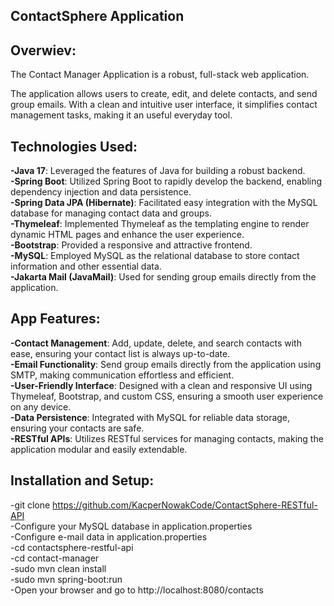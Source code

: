 ## ContactSphere Application

## Overwiev:
The Contact Manager Application is a robust, full-stack web application.

The application allows users to create, edit, and delete contacts, and send group emails.
With a clean and intuitive user interface, it simplifies contact management tasks,
making it an useful everyday tool.

## Technologies Used:

**-Java 17**: Leveraged the features of Java for building a robust backend.  
**-Spring Boot**: Utilized Spring Boot to rapidly develop the backend, enabling dependency injection and data persistence.  
**-Spring Data JPA (Hibernate)**: Facilitated easy integration with the MySQL database for managing contact data and groups.  
**-Thymeleaf**: Implemented Thymeleaf as the templating engine to render dynamic HTML pages and enhance the user experience.  
**-Bootstrap**: Provided a responsive and attractive frontend.  
**-MySQL**: Employed MySQL as the relational database to store contact information and other essential data.  
**-Jakarta Mail (JavaMail)**: Used for sending group emails directly from the application.  

## App Features:

**-Contact Management**: Add, update, delete, and search contacts with ease, ensuring your contact list is always up-to-date.  
**-Email Functionality**: Send group emails directly from the application using SMTP, making communication effortless and efficient.  
**-User-Friendly Interface**: Designed with a clean and responsive UI using Thymeleaf, Bootstrap, and custom CSS, ensuring a smooth user experience on any device.  
**-Data Persistence**: Integrated with MySQL for reliable data storage, ensuring your contacts are safe.  
**-RESTful APIs**: Utilizes RESTful services for managing contacts, making the application modular and easily extendable.  

## Installation and Setup:

-git clone https://github.com/KacperNowakCode/ContactSphere-RESTful-API  
-Configure your MySQL database in application.properties  
-Configure e-mail data in application.properties  
-cd contactsphere-restful-api  
-cd contact-manager  
-sudo mvn clean install  
-sudo mvn spring-boot:run  
-Open your browser and go to http://localhost:8080/contacts  
